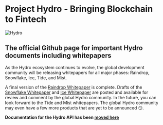# Project Hydro - Bringing Blockchain to Fintech
![Hydro](https://www.hydrogenplatform.com/images/logo_hydro.png)

## The official Github page for important Hydro documents including whitepapers
As the Hydro ecosystem continues to evolve, the global development community will be releasing whitepapers for all major phases: Raindrop, Snowflake, Ice, Tide, and Mist.

A final version of the [Raindrop Whitepaper](./Raindrop) is complete. Drafts of the [Snowflake Whitepaper](./Snowflake) and [Ice Whitepaper](./Ice) are posted and available for review and comment by the global Hydro community. In the future, you can look forward to the Tide and Mist whitepapers. The global Hydro community may even have a few more products that are yet to be announced 😏.

**Documentation for the Hydro API has been [moved here](https://www.hydrogenplatform.com/docs/hydro/v1)**
